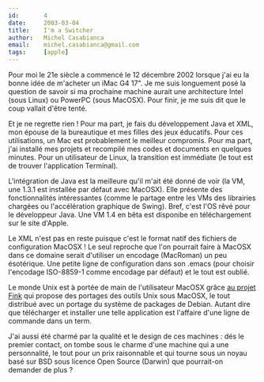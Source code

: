 ```yaml
---
id:       4
date:     2003-03-04
title:    I'm a Switcher
author:   Michel Casabianca
email:    michel.casabianca@gmail.com
tags:     [apple]
---
```


Pour moi le 21e siècle a commencé le 12 décembre 2002 lorsque j'ai eu la bonne idée de m'acheter un iMac G4 17". Je me suis longuement posé la question de savoir si ma prochaine machine aurait une architecture Intel (sous Linux) ou PowerPC (sous MacOSX). Pour finir, je me suis dit que le coup vallait d'être tenté.

<!--more-->

Et je ne regrette rien ! Pour ma part, je fais du développement Java et XML, mon épouse de la bureautique et mes filles des jeux éducatifs. Pour ces utilisations, un Mac est probablement le meilleur compromis. Pour ma part, j'ai installé mes projets et recompilé mes codes et documents en quelques minutes. Pour un utilisateur de Linux, la transition est immédiate (le tout est de trouver l'application Terminal).

L'intégration de Java est la meilleure qu'il m'ait été donné de voir (la VM, une 1.3.1 est installée par défaut avec MacOSX). Elle présente des fonctionnalités intéressantes (comme le partage entre les VMs des librairies chargées ou l'accélération graphique de Swing). Bref, c'est l'OS rêvé pour le développeur Java. Une VM 1.4 en bêta est disponibe en téléchargement sur le site d'Apple.

Le XML n'est pas en reste puisque c'est le format natif des fichiers de configuration MacOSX ! Le seul reproche que l'on pourrait faire à MacOSX dans ce domaine serait d'utiliser un encodage (MacRoman) un peu ésotérique. Une petite ligne de configuration dans son .emacs (pour choisir l'encodage ISO-8859-1 comme encodage par défaut) et le tout est oublié.

Le monde Unix est à portée de main de l'utilisateur MacOSX grâce [au projet Fink](http://fink.sf.net/) qui propose des portages des outils Unix sous MacOSX, le tout distribué avec un portage du système de packages de Debian. Autant dire que télécharger et installer une telle application est l'affaire d'une ligne de commande dans un term.

J'ai aussi été charmé par la qualité et le design de ces machines : dés le premier contact, on tombe sous le charme d'une machine qui a une personnalité, le tout pour un prix raisonnable et qui tourne sous un noyau basé sur BSD sous licence Open Source (Darwin) que pourrait-on demander de plus ?
